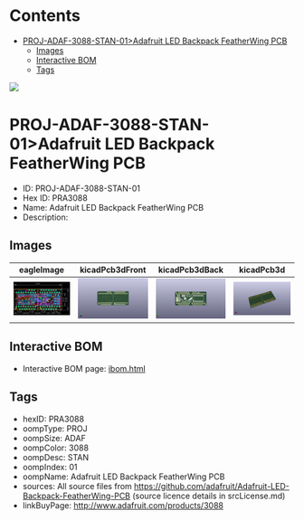 



Contents
========

* [PROJ-ADAF-3088-STAN-01>Adafruit LED Backpack FeatherWing PCB](#proj-adaf-3088-stan-01adafruit-led-backpack-featherwing-pcb)
	* [Images](#images)
	* [Interactive BOM](#interactive-bom)
	* [Tags](#tags)
  
![][im]
# PROJ-ADAF-3088-STAN-01>Adafruit LED Backpack FeatherWing PCB

- ID: PROJ-ADAF-3088-STAN-01
- Hex ID: PRA3088
- Name: Adafruit LED Backpack FeatherWing PCB
- Description: 

## Images
  
  

|eagleImage|kicadPcb3dFront|kicadPcb3dBack|kicadPcb3d|
| :---: | :---: | :---: | :---: |
|[![eagleImage](eagleImage_140.png)](eagleImage_600.png)|[![kicadPcb3dFront](kicadPcb3dFront_140.png)](kicadPcb3dFront_600.png)|[![kicadPcb3dBack](kicadPcb3dBack_140.png)](kicadPcb3dBack_600.png)|[![kicadPcb3d](kicadPcb3d_140.png)](kicadPcb3d_600.png)|

## Interactive BOM

- Interactive BOM page: [ibom.html](kicad/bom/ibom.html)

## Tags

- hexID: PRA3088
- oompType: PROJ
- oompSize: ADAF
- oompColor: 3088
- oompDesc: STAN
- oompIndex: 01
- oompName: Adafruit LED Backpack FeatherWing PCB
- sources: All source files from https://github.com/adafruit/Adafruit-LED-Backpack-FeatherWing-PCB (source licence details in srcLicense.md)
- linkBuyPage: http://www.adafruit.com/products/3088



[im]: kicadPcb3d_450.png
